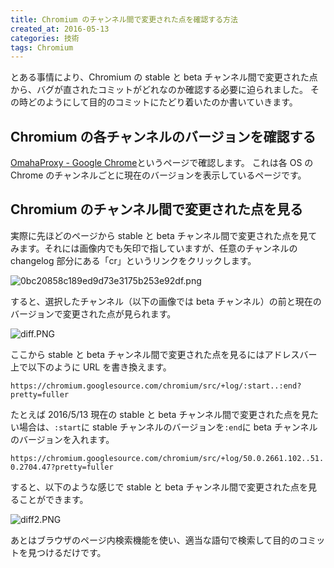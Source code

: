 ```yaml
---
title: Chromium のチャンネル間で変更された点を確認する方法
created_at: 2016-05-13
categories: 技術
tags: Chromium
---
```


とある事情により、Chromium の stable と beta チャンネル間で変更された点から、バグが直されたコミットがどれなのか確認する必要に迫られました。
その時どのようにして目的のコミットにたどり着いたのか書いていきます。

## Chromium の各チャンネルのバージョンを確認する

[OmahaProxy - Google Chrome](https://omahaproxy.appspot.com/)というページで確認します。
これは各 OS の Chrome のチャンネルごとに現在のバージョンを表示しているページです。

## Chromium のチャンネル間で変更された点を見る

実際に先ほどのページから stable と beta チャンネル間で変更された点を見てみます。それには画像内でも矢印で指していますが、任意のチャンネルの changelog 部分にある「cr」というリンクをクリックします。

![0bc20858c189ed9d73e3175b253e92df.png](https://qiita-image-store.s3.amazonaws.com/0/7958/a87734fc-be6c-d1ae-ae6c-06a7acd13117.png)

すると、選択したチャンネル（以下の画像では beta チャンネル）の前と現在のバージョンで変更された点が見られます。

![diff.PNG](https://qiita-image-store.s3.amazonaws.com/0/7958/0c09b81d-6aa3-5360-3b90-1d0131f19bb8.png)

ここから stable と beta チャンネル間で変更された点を見るにはアドレスバー上で以下のように URL を書き換えます。

`https://chromium.googlesource.com/chromium/src/+log/:start..:end?pretty=fuller`

たとえば 2016/5/13 現在の stable と beta チャンネル間で変更された点を見たい場合は、`:start`に stable チャンネルのバージョンを`:end`に beta チャンネルのバージョンを入れます。

`https://chromium.googlesource.com/chromium/src/+log/50.0.2661.102..51.0.2704.47?pretty=fuller`

すると、以下のような感じで stable と beta チャンネル間で変更された点を見ることができます。

![diff2.PNG](https://qiita-image-store.s3.amazonaws.com/0/7958/801d9e54-6890-c953-4bc9-c27bbb0b54be.png)

あとはブラウザのページ内検索機能を使い、適当な語句で検索して目的のコミットを見つけるだけです。

